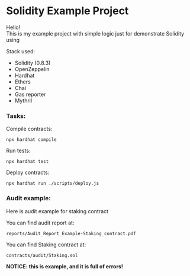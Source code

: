 # Solidity Example Project

Hello!  
This is my example project with simple logic just for demonstrate Solidity using

Stack used:
- Solidity (0.8.3)
- OpenZeppelin
- Hardhat
- Ethers
- Chai
- Gas reporter
- Mythril

### Tasks:

Compile contracts:
```shell
npx hardhat compile
```
Run tests:
```shell
npx hardhat test
```
Deploy contracts:
```shell
npx hardhat run ./scripts/deploy.js
```

### Audit example:

Here is audit example for staking contract

You can find audit report at:
```shell
reports/Audit_Report_Example-Staking_contract.pdf
```

You can find Staking contract at:
```shell
contracts/audit/Staking.sol
```
**NOTICE: this is example, and it is full of errors!**